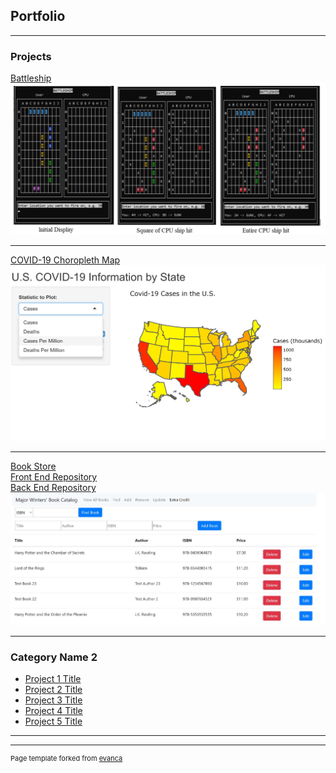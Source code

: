 ## Portfolio

---

### Projects

[Battleship](https://github.com/andrewwmclain/battleship_v3)
<img src="images/image2.png?raw=true"/>

---
[COVID-19 Choropleth Map](https://github.com/andrewwmclain/R-Covid-Map)
<img src="images/covidmap.png?raw=true"/>

---
[Book Store](https://csc3221-final-project-frontend.herokuapp.com/extra_credit)
<br>
<a href="https://github.com/andrewwmclain/CSC3221_Final_Project_Front_End"> Front End Repository</a>
<br>
<a href="https://github.com/andrewwmclain/CSC3221_Final_Project_Back_End"> Back End Repository</a>
<img src="images/frontEnd1.png?raw=true"/>

---

### Category Name 2

- [Project 1 Title](http://example.com/)
- [Project 2 Title](http://example.com/)
- [Project 3 Title](http://example.com/)
- [Project 4 Title](http://example.com/)
- [Project 5 Title](http://example.com/)

---




---
<p style="font-size:11px">Page template forked from <a href="https://github.com/evanca/quick-portfolio">evanca</a></p>
<!-- Remove above link if you don't want to attibute -->
